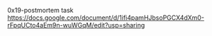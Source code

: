 0x19-postmortem task https://docs.google.com/document/d/1ifi4pamHJbsoPGCX4dXm0-rFpqUCto4aEm9n-wuWGqM/edit?usp=sharing
